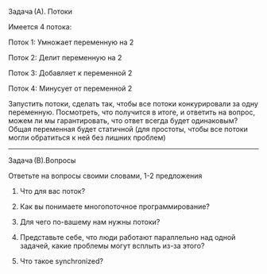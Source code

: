 Задача (A). Потоки 

Имеется 4 потока: 

Поток 1: Умножает переменную на 2 

Поток 2: Делит переменную на 2 

Поток 3: Добавляет к переменной 2 

Поток 4: Минусует от переменной 2 

Запустить потоки, сделать так, чтобы все потоки конкурировали за одну переменную. 
Посмотреть, что получится в итоге, и ответить на вопрос, можем ли мы гарантировать, что ответ всегда будет одинаковым? 
Общая переменная будет статичной (для простоты, чтобы все потоки могли обратиться к ней без лишних проблем) 

----------------------------------------

Задача (B).Вопросы 

Ответьте на вопросы своими словами, 1-2 предложения 

1) Что для вас поток? 

2) Как вы понимаете многопоточное программирование? 

3) Для чего по-вашему нам нужны потоки? 

4) Представьте себе, что люди работают параллельно над одной задачей, какие проблемы могут всплыть из-за этого? 

5) Что такое synchronized?